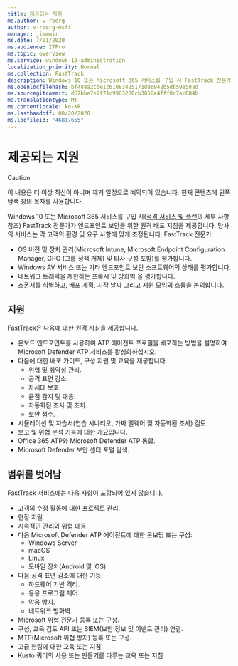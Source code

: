 ```yaml
---
title: 제공되는 지원
ms.author: v-rberg
author: v-rberg-msft
manager: jimmuir
ms.date: 7/01/2020
ms.audience: ITPro
ms.topic: overview
ms.service: windows-10-administration
localization_priority: Normal
ms.collection: FastTrack
description: Windows 10 또는 Microsoft 365 서비스를 구입 시 FastTrack 전문가가 엔드포인트 보안을 위한 원격 배포 지침을 제공합니다. 당사의 서비스는 각 고객의 환경 및 요구 사항에 맞게 조정됩니다.
ms.openlocfilehash: bf488a2cbe1c61083425171de6942b5db59e58ad
ms.sourcegitcommit: d67bbe7e9f71c9983280cb3858a4fff0d7ac884b
ms.translationtype: MT
ms.contentlocale: ko-KR
ms.lasthandoff: 08/20/2020
ms.locfileid: "46817655"
---
```

# <a name="assistance-offered"></a>제공되는 지원  

> [!CAUTION]
> 이 내용은 더 이상 최신이 아니며 제거 일정으로 예약되어 있습니다. 현재 콘텐츠에 왼쪽 탐색 창의 목차를 사용합니다.

Windows 10 또는 Microsoft 365 서비스를 구입 시([적격 서비스 및 플랜](M365-eligible-services-and-plans.md)의 세부 사항 참조) FastTrack 전문가가 엔드포인트 보안을 위한 원격 배포 지침을 제공합니다. 당사의 서비스는 각 고객의 환경 및 요구 사항에 맞게 조정됩니다. FastTrack 전문가:
- OS 버전 및 장치 관리(Microsoft Intune, Microsoft Endpoint Configuration Manager, GPO (그룹 정책 개체) 및 타사 구성 포함)를 평가합니다.
- Windows AV 서비스 또는 기타 엔드포인트 보안 소프트웨어의 상태를 평가합니다.
- 네트워크 트래픽을 제한하는 프록시 및 방화벽 을 평가합니다.
- 스폰서를 식별하고, 배포 계획, 시작 날짜 그리고 지원 모임의 흐름을 논의합니다.

## <a name="assistance"></a>지원

FastTrack은 다음에 대한 원격 지침을 제공합니다.
- 온보드 엔드포인트를 사용하여 ATP 에이전트 프로필을 배포하는 방법을 설명하여 Microsoft Defender ATP 서비스를 활성화하십시오.
- 다음에 대한 배포 가이드, 구성 지원 및 교육을 제공합니다.
    - 위협 및 취약성 관리.
    - 공격 표면 감소.
    - 차세대 보호.
    - 끝점 감지 및 대응.
    - 자동화된 조사 및 조치.
    - 보안 점수.
- 시뮬레이션 및 자습서(연습 시나리오, 가짜 맬웨어 및 자동화된 조사) 검토.
- 보고 및 위협 분석 기능에 대한 개요입니다.
- Office 365 ATP와 Microsoft Defender ATP 통합.
- Microsoft Defender 보안 센터 포털 탐색.

## <a name="out-of-scope"></a>범위를 벗어남

FastTrack 서비스에는 다음 사항이 포함되어 있지 않습니다.
- 고객의 수정 활동에 대한 프로젝트 관리.
- 현장 지원.
- 지속적인 관리와 위협 대응.
- 다음 Microsoft Defender ATP 에이전트에 대한 온보딩 또는 구성:
   - Windows Server
   - macOS
   - Linux
   - 모바일 장치(Android 및 iOS)
- 다음 공격 표면 감소에 대한 기능:
    - 하드웨어 기반 격리.
    - 응용 프로그램 제어.
    - 악용 방지.
    - 네트워크 방화벽.
- Microsoft 위협 전문가 등록 또는 구성.
- 구성, 교육 검토 API 또는 SIEM(보안 정보 및 이벤트 관리) 연결.
- MTP(Microsoft 위협 방지) 등록 또는 구성.
- 고급 헌팅에 대한 교육 또는 지침.
- Kusto 쿼리의 사용 또는 만들기를 다루는 교육 또는 지침

